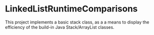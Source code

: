 # LinkedListRuntimeComparisons

This project implements a basic stack class, as a a means to display the efficiency of the build-in Java Stack/ArrayList classes. 
